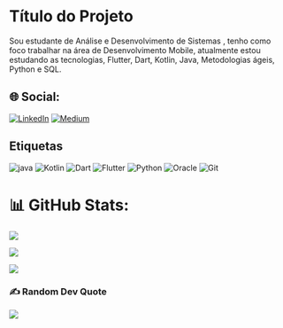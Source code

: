 
# Título do Projeto

Sou estudante de Análise e Desenvolvimento de Sistemas , tenho como foco trabalhar na área de Desenvolvimento Mobile, atualmente estou estudando as tecnologias, Flutter, Dart, Kotlin, Java, Metodologias ágeis, Python e SQL.


## 🌐 Social:

[![LinkedIn](https://img.shields.io/badge/LinkedIn-0077B5?style=for-the-badge&logo=linkedin&logoColor=white)](https://www.linkedin.com/in/thiagofofano/) [![Medium](https://img.shields.io/badge/Medium-12100E?style=for-the-badge&logo=medium&logoColor=white)](https://medium.com/@tfofano3)


## Etiquetas

![java](https://img.shields.io/badge/Java-ED8B00?style=for-the-badge&logo=openjdk&logoColor=white) ![Kotlin](https://img.shields.io/badge/Kotlin-0095D5?&style=for-the-badge&logo=kotlin&logoColor=white) ![Dart](https://img.shields.io/badge/dart-%230175C2.svg?style=for-the-badge&logo=dart&logoColor=white) ![Flutter](https://img.shields.io/badge/Flutter-%2302569B.svg?style=for-the-badge&logo=Flutter&logoColor=white) ![Python](https://img.shields.io/badge/python-3670A0?style=for-the-badge&logo=python&logoColor=ffdd54) ![Oracle](https://img.shields.io/badge/Oracle-F80000?style=for-the-badge&logo=Oracle&logoColor=white) ![Git](https://img.shields.io/badge/GIT-E44C30?style=for-the-badge&logo=git&logoColor=white)

# 📊 GitHub Stats:
![](https://github-readme-stats.vercel.app/api?username=devv-thiago&theme=dark&hide_border=false&include_all_commits=true&count_private=true)

![](https://github-readme-streak-stats.herokuapp.com/?user=devv-thiago&theme=dark&hide_border=false)

![](https://github-readme-stats.vercel.app/api/top-langs/?username=devv-thiago&theme=dark&hide_border=false&include_all_commits=true&count_private=true&layout=compact)

### ✍️ Random Dev Quote
![](https://quotes-github-readme.vercel.app/api?type=horizontal&theme=radical)
